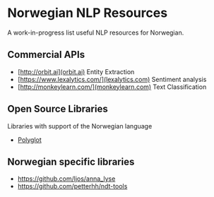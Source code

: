 # Norwegian NLP Resources
A work-in-progress list useful NLP resources for Norwegian.

## Commercial APIs
* [http://orbit.ai](orbit.ai)
  Entity Extraction
* [https://www.lexalytics.com/](lexalytics.com)
  Sentiment analysis
* [http://monkeylearn.com/](monkeylearn.com)
  Text Classification


## Open Source Libraries
Libraries with support of the Norwegian language
* [Polyglot](https://github.com/aboSamoor/polyglot)


## Norwegian specific libraries
* <https://github.com/ljos/anna_lyse>
* <https://github.com/petterhh/ndt-tools>

